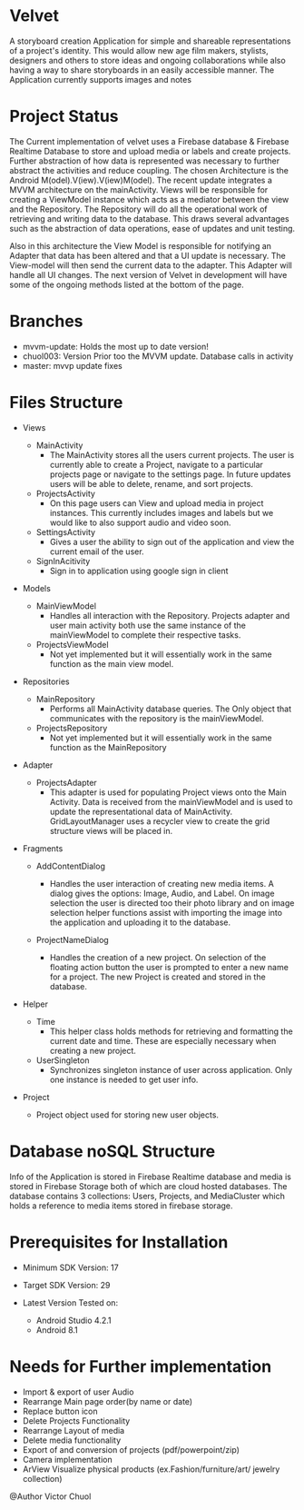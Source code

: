 # Velvet

A storyboard creation Application for simple and shareable representations of a project's identity. 
This would allow new age film makers, stylists, designers and others to store ideas and ongoing collaborations
while also having a way to share storyboards in an easily accessible manner. The Application currently supports
images and notes

# Project Status

The Current implementation of velvet uses a Firebase database & Firebase Realtime Database to store and upload media or labels and create projects. 
Further abstraction of how data is represented was necessary to further abstract the activities and reduce coupling. 
The chosen Architecture is the Android M(odel).V(iew).V(iew)M(odel). The recent update integrates a MVVM architecture on the mainActivity.
Views will be responsible for creating a ViewModel instance which acts as a mediator between the view and the Repository. The Repository will do all the 
operational work of retrieving and writing data to the database. This draws several advantages such as 
the abstraction of data operations, ease of updates and unit testing. 

Also in this architecture the View Model is responsible for notifying an Adapter that data has been altered and that a UI update is necessary. 
The View-model will then send the current data to the adapter. This Adapter will handle all UI changes. The next version of Velvet in development 
will have some of the ongoing methods listed at the bottom of the page.

# Branches 

- mvvm-update: Holds the most up to date version!
- chuol003: Version Prior too the MVVM update. Database calls in activity
- master: mvvp update fixes

# Files Structure 

- Views
    - MainActivity 
        - The MainActivity stores all the users current projects. The user is currently able to create a Project, navigate to a particular projects page or navigate to the settings page. In future updates users will be able to delete, rename, and sort projects.
    - ProjectsActivity
        - On this page users can View and upload media in project instances. This currently includes images and labels but we would like to also support audio and video soon. 
    - SettingsActivity
        - Gives a user the ability to sign out of the application and view the current email of the user. 
    - SignInAcitivity
        - Sign in to application using google sign in client
        
- Models
    - MainViewModel
        - Handles all interaction with the Repository. Projects adapter and user main activity both use the same instance of the mainViewModel to complete their respective tasks.
    - ProjectsViewModel
        - Not yet implemented but it will essentially work in the same function as the main view model. 
- Repositories
    - MainRepository
        - Performs all MainActivity database queries. The Only object that communicates with the repository is the mainViewModel. 
    - ProjectsRepository
        - Not yet implemented but it will essentially work in the same function as the MainRepository
        
- Adapter
    - ProjectsAdapter
        - This adapter is used for populating Project views onto the Main Activity. Data is received from the mainViewModel and is used to update the representational data of MainActivity. GridLayoutManager uses a recycler view to create the grid structure views will be placed in. 

- Fragments
    - AddContentDialog
        - Handles the user interaction of creating new media items. A dialog gives the options: Image, Audio, and Label. On image selection the user is directed too their photo library and on image selection helper functions assist with importing the image into the application and uploading it to the database.

    - ProjectNameDialog
        - Handles the creation of a new project. On selection of the floating action button the user is prompted to enter a new name for a project. The new Project is created and stored in the database.

- Helper
    - Time
        - This helper class holds methods for retrieving and formatting the current date and time. These are especially necessary when creating a new project.
    - UserSingleton 
        - Synchronizes singleton instance of user across application. Only one instance is needed to get user info.
 
- Project 
    - Project object used for storing new user objects. 

# Database noSQL Structure 

Info of the Application is stored in Firebase Realtime database and media is stored in Firebase Storage both of which are cloud hosted databases. The database contains 3 collections: Users, Projects, and MediaCluster which holds a reference to media items stored  in firebase storage. 

# Prerequisites for Installation

- Minimum SDK Version: 17
- Target SDK Version: 29

- Latest Version Tested on:
    - Android Studio 4.2.1
    - Android 8.1

# Needs for Further implementation 

- Import & export of user Audio 
- Rearrange Main page order(by name or date) 
- Replace button icon 
- Delete Projects Functionality
- Rearrange Layout of media 
- Delete media functionality
- Export of and conversion of projects (pdf/powerpoint/zip)
- Camera implementation
- ArView Visualize physical products (ex.Fashion/furniture/art/ jewelry collection)

@Author Victor Chuol
